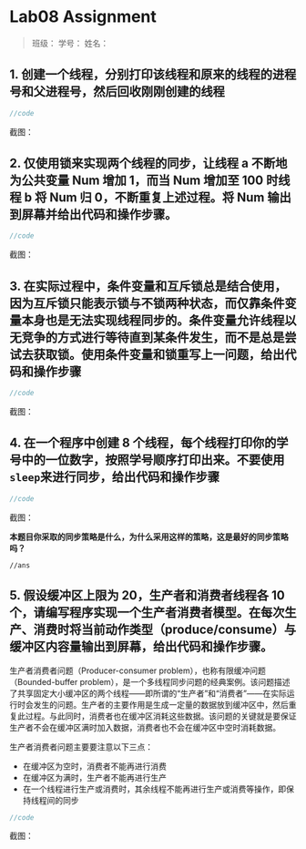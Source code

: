 # Lab08 Assignment

> 班级：
> 学号：
> 姓名：

## 1. 创建一个线程，分别打印该线程和原来的线程的进程号和父进程号，然后回收刚刚创建的线程

```c
//code

```

截图：

## 2. 仅使用锁来实现两个线程的同步，让线程 a 不断地为公共变量 Num 增加 1，而当 Num 增加至 100 时线程 b 将 Num 归 0，不断重复上述过程。**将 Num 输出到屏幕并给出代码和操作步骤。**

```c
//code

```

截图：

## 3. 在实际过程中，条件变量和互斥锁总是结合使用，因为互斥锁只能表示锁与不锁两种状态，而仅靠条件变量本身也是无法实现线程同步的。条件变量允许线程以无竞争的方式进行等待直到某条件发生，而不是总是尝试去获取锁。使用条件变量和锁重写上一问题，**给出代码和操作步骤**

```c
//code

```

截图：

## 4. 在一个程序中创建 8 个线程，每个线程打印你的学号中的一位数字，按照学号顺序打印出来。**不要使用`sleep`来进行同步，给出代码和操作步骤**

```c
//code

```

截图：

**本题目你采取的同步策略是什么，为什么采用这样的策略，这是最好的同步策略吗？**

```
//ans

```

## 5. 假设缓冲区上限为 20，生产者和消费者线程各 10 个，请编写程序实现一个生产者消费者模型。**在每次生产、消费时将当前动作类型（produce/consume）与缓冲区内容量输出到屏幕，给出代码和操作步骤。**

生产者消费者问题（Producer-consumer problem），也称有限缓冲问题（Bounded-buffer problem），是一个多线程同步问题的经典案例。该问题描述了共享固定大小缓冲区的两个线程——即所谓的“生产者”和“消费者”——在实际运行时会发生的问题。生产者的主要作用是生成一定量的数据放到缓冲区中，然后重复此过程。与此同时，消费者也在缓冲区消耗这些数据。该问题的关键就是要保证生产者不会在缓冲区满时加入数据，消费者也不会在缓冲区中空时消耗数据。

生产者消费者问题主要要注意以下三点：

- 在缓冲区为空时，消费者不能再进行消费
- 在缓冲区为满时，生产者不能再进行生产
- 在一个线程进行生产或消费时，其余线程不能再进行生产或消费等操作，即保持线程间的同步

```c
//code

```

截图：
